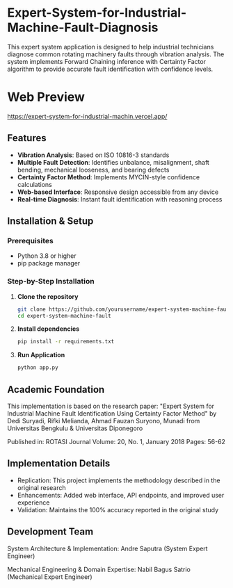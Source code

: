 # Expert-System-for-Industrial-Machine-Fault-Diagnosis
This expert system application is designed to help industrial technicians diagnose common rotating machinery faults through vibration analysis. The system implements Forward Chaining inference with Certainty Factor algorithm to provide accurate fault identification with confidence levels.

# Web Preview
https://expert-system-for-industrial-machin.vercel.app/

## Features

- **Vibration Analysis**: Based on ISO 10816-3 standards
- **Multiple Fault Detection**: Identifies unbalance, misalignment, shaft bending, mechanical looseness, and bearing defects
- **Certainty Factor Method**: Implements MYCIN-style confidence calculations
- **Web-based Interface**: Responsive design accessible from any device
- **Real-time Diagnosis**: Instant fault identification with reasoning process

## Installation & Setup

### Prerequisites
- Python 3.8 or higher
- pip package manager

### Step-by-Step Installation

1. **Clone the repository**
   ```bash
   git clone https://github.com/yourusername/expert-system-machine-fault.git
   cd expert-system-machine-fault

2. **Install dependencies**
   ```bash
   pip install -r requirements.txt

2. **Run Application**
   ```bash
   python app.py

## Academic Foundation
This implementation is based on the research paper:
"Expert System for Industrial Machine Fault Identification Using Certainty Factor Method"
by Dedi Suryadi, Rifki Melianda, Ahmad Fauzan Suryono, Munadi
from Universitas Bengkulu & Universitas Diponegoro

Published in: ROTASI Journal
Volume: 20, No. 1, January 2018
Pages: 56-62

## Implementation Details
- Replication: This project implements the methodology described in the original research
- Enhancements: Added web interface, API endpoints, and improved user experience
- Validation: Maintains the 100% accuracy reported in the original study

## Development Team
System Architecture & Implementation:
Andre Saputra (System Expert Engineer)

Mechanical Engineering & Domain Expertise:
Nabil Bagus Satrio (Mechanical Expert Engineer)

